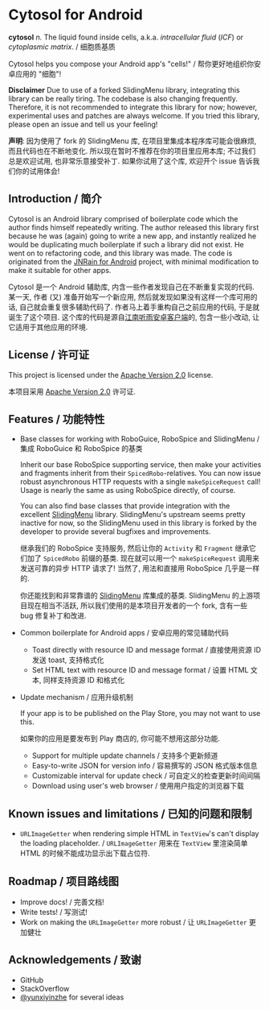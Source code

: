 # Cytosol for Android

**cytosol** _n._ The liquid found inside cells, a.k.a. _intracellular fluid_
(_ICF_) or _cytoplasmic matrix_. / 细胞质基质

Cytosol helps you compose your Android app's "cells!"
/ 帮你更好地组织你安卓应用的 "细胞"!


**Disclaimer** Due to use of a forked SlidingMenu library, integrating this
library can be really tiring. The codebase is also changing frequently.
Therefore, it is not recommended to integrate this library for now; however,
experimental uses and patches are always welcome. If you tried this library,
please open an issue and tell us your feeling!

**声明**: 因为使用了 fork 的 SlidingMenu 库, 在项目里集成本程序库可能会很麻烦,
而且代码也在不断地变化. 所以现在暂时不推荐在你的项目里应用本库;
不过我们总是欢迎试用, 也非常乐意接受补丁. 如果你试用了这个库, 欢迎开个 issue
告诉我们你的试用体会!


## Introduction / 简介

Cytosol is an Android library comprised of boilerplate code which the author
finds himself repeatedly writing. The author released this library first
because he was (again) going to write a new app, and instantly realized he
would be duplicating much boilerplate if such a library did not exist. He went
on to refactoring code, and this library was made. The code is originated from
the [JNRain for Android][jnrain-android] project, with minimal modification to
make it suitable for other apps.

Cytosol 是一个 Android 辅助库, 内含一些作者发现自己在不断重复实现的代码.
某一天, 作者 (又) 准备开始写一个新应用, 然后就发现如果没有这样一个库可用的话,
自己就会重复很多辅助代码了. 作者马上着手重构自己之前应用的代码,
于是就诞生了这个项目. 这个库的代码是源自[江南听雨安卓客户端][jnrain-android]的,
包含一些小改动, 让它适用于其他应用的环境.

[jnrain-android]: https://github.com/jnrainerds/jnrain-android


## License / 许可证

This project is licensed under the [Apache Version 2.0][apache-2.0] license.

本项目采用 [Apache Version 2.0][apache-2.0] 许可证.

[apache-2.0]: http://www.apache.org/licenses/LICENSE-2.0.html


## Features / 功能特性

*   Base classes for working with RoboGuice, RoboSpice and SlidingMenu
	/ 集成 RoboGuice 和 RoboSpice 的基类

	Inherit our base RoboSpice supporting service, then make your activities
	and fragments inherit from their `SpicedRobo`-relatives. You can now issue
	robust asynchronous HTTP requests with a single `makeSpiceRequest` call!
    Usage is nearly the same as using RoboSpice directly, of course.

	You can also find base classes that provide integration with the excellent
	[SlidingMenu][slidingmenu] library. SlidingMenu's upstream seems pretty
    inactive for now, so the SlidingMenu used in this library is forked by
    the developer to provide several bugfixes and improvements.

	继承我们的 RoboSpice 支持服务, 然后让你的 `Activity` 和 `Fragment`
	继承它们加了 `SpicedRobo` 前缀的基类. 现在就可以用一个 `makeSpiceRequest`
	调用来发送可靠的异步 HTTP 请求了! 当然了, 用法和直接用 RoboSpice
	几乎是一样的.

    你还能找到和非常靠谱的 [SlidingMenu][slidingmenu] 库集成的基类. SlidingMenu
    的上游项目现在相当不活跃, 所以我们使用的是本项目开发者的一个 fork,
    含有一些 bug 修复补丁和改进.

*	Common boilerplate for Android apps / 安卓应用的常见辅助代码

	- Toast directly with resource ID and message format / 直接使用资源 ID 发送 toast, 支持格式化
	- Set HTML text with resource ID and message format / 设置 HTML 文本, 同样支持资源 ID 和格式化

*   Update mechanism / 应用升级机制

	If your app is to be published on the Play Store, you may not want to use
	this.

	如果你的应用是要发布到 Play 商店的, 你可能不想用这部分功能.

	- Support for multiple update channels / 支持多个更新频道
	- Easy-to-write JSON for version info / 容易撰写的 JSON 格式版本信息
	- Customizable interval for update check / 可自定义的检查更新时间间隔
	- Download using user's web browser / 使用用户指定的浏览器下载

[slidingmenu]: https://github.com/jfeinstein10/SlidingMenu


## Known issues and limitations / 已知的问题和限制

*   `URLImageGetter` when rendering simple HTML in `TextView`'s can't display
	the loading placeholder. / `URLImageGetter` 用来在 `TextView` 里渲染简单
	HTML 的时候不能成功显示出下载占位符.


## Roadmap / 项目路线图

* Improve docs! / 完善文档!
* Write tests! / 写测试!
* Work on making the `URLImageGetter` more robust / 让 `URLImageGetter` 更加健壮


## Acknowledgements / 致谢

* GitHub
* StackOverflow
* [@yunxiyinzhe](https://github.com/yunxiyinzhe) for several ideas


<!-- vim:set ai et ts=4 sw=4 sts=4 fenc=utf-8 syn=markdown: -->
